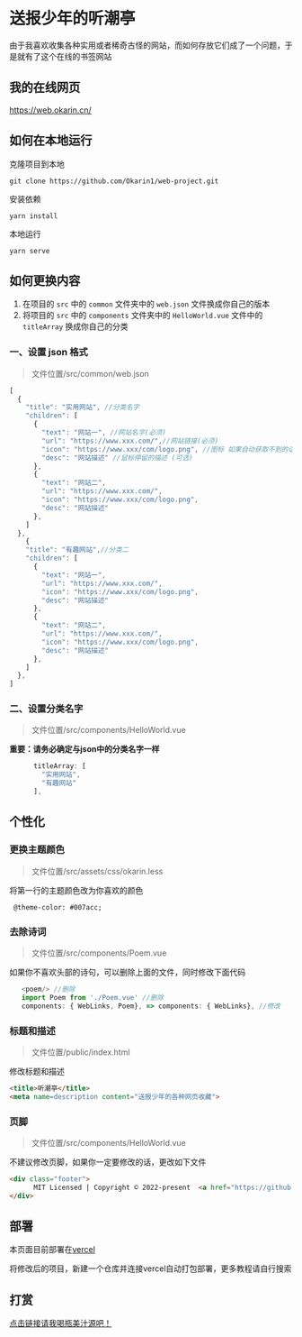 # 送报少年的听潮亭

由于我喜欢收集各种实用或者稀奇古怪的网站，而如何存放它们成了一个问题，于是就有了这个在线的书签网站

## 我的在线网页
https://web.okarin.cn/

## 如何在本地运行

克隆项目到本地
```
git clone https://github.com/Okarin1/web-project.git
```
安装依赖
```
yarn install
```
本地运行
```
yarn serve
```

## 如何更换内容

1. 在项目的 `src` 中的 `common` 文件夹中的 `web.json` 文件换成你自己的版本
2. 将项目的 `src` 中的 `components` 文件夹中的 `HelloWorld.vue` 文件中的 `titleArray` 换成你自己的分类

### 一、设置 json 格式

>文件位置/src/common/web.json

```js
[
  {
    "title": "实用网站", //分类名字
    "children": [
      {
        "text": "网站一", //网站名字(必须)
        "url": "https://www.xxx.com/",//网站链接(必须)
        "icon": "https://www.xxx/com/logo.png", //图标 如果自动获取不到的话可手动填入(可选)
        "desc": "网站描述" //鼠标停留的描述 (可选)
      },
      {
        "text": "网站二", 
        "url": "https://www.xxx.com/",
        "icon": "https://www.xxx/com/logo.png", 
        "desc": "网站描述" 
      },
    ]
  },
    {
    "title": "有趣网站",//分类二
    "children": [
      {
        "text": "网站一", 
        "url": "https://www.xxx.com/",
        "icon": "https://www.xxx/com/logo.png", 
        "desc": "网站描述" 
      },
      {
        "text": "网站二", 
        "url": "https://www.xxx.com/",
        "icon": "https://www.xxx/com/logo.png", 
        "desc": "网站描述" 
      },
    ]
  },
]
```
### 二、设置分类名字

>文件位置/src/components/HelloWorld.vue

**重要：请务必确定与json中的分类名字一样**

```js
      titleArray: [
        "实用网站",
        "有趣网站"
      ],
```

## 个性化

### 更换主题颜色

>文件位置/src/assets/css/okarin.less

将第一行的主题颜色改为你喜欢的颜色

```less
 @theme-color: #007acc;
```

### 去除诗词

>文件位置/src/components/Poem.vue

如果你不喜欢头部的诗句，可以删除上面的文件，同时修改下面代码

```js
   <poem/> //删除
   import Poem from './Poem.vue' //删除
   components: { WebLinks, Poem}, => components: { WebLinks}, //修改
```

### 标题和描述

>文件位置/public/index.html

修改标题和描述

```html
<title>听潮亭</title>
<meta name=description content="送报少年的各种网页收藏"> 
```
### 页脚

>文件位置/src/components/HelloWorld.vue

不建议修改页脚，如果你一定要修改的话，更改如下文件

```html
<div class="footer">
      MIT Licensed | Copyright © 2022-present  <a href="https://github.com/Okarin1/web-project" target="_blank">@Okarin</a>
</div>
```

## 部署

本页面目前部署在[vercel](https://vercel.com/)

将修改后的项目，新建一个仓库并连接vercel自动打包部署，更多教程请自行搜索

## 打赏

[点击链接请我喝瓶美汁源吧！](https://donate.okarin.cn/)

